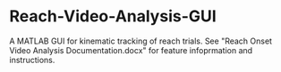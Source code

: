# Reach-Video-Analysis-GUI
A MATLAB GUI for kinematic tracking of reach trials.
See "Reach Onset Video Analysis Documentation.docx" for feature infoprmation and instructions.
